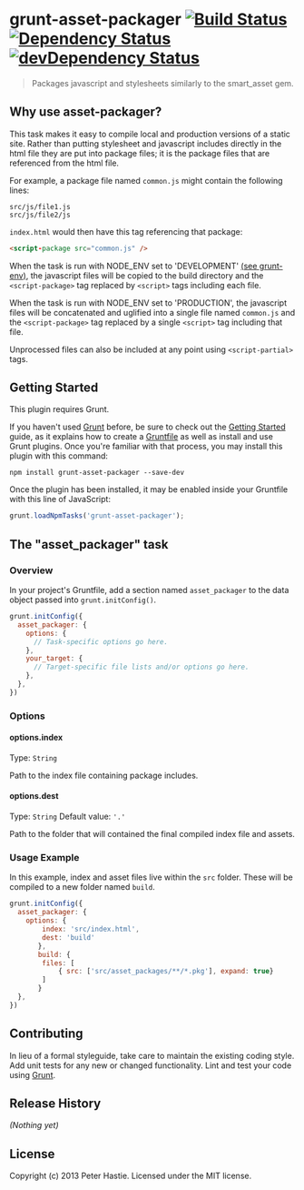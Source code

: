 # grunt-asset-packager [![Build Status](https://travis-ci.org/sillypog/grunt-asset-packager.png?branch=master)](https://travis-ci.org/sillypog/grunt-asset-packager) [![Dependency Status](https://david-dm.org/sillypog/grunt-asset-packager.png)](https://david-dm.org/sillypog/grunt-asset-packager) [![devDependency Status](https://david-dm.org/sillypog/grunt-asset-packager/dev-status.png)](https://david-dm.org/sillypog/grunt-asset-packager#info=devDependencies)

> Packages javascript and stylesheets similarly to the smart_asset gem.

## Why use asset-packager?
This task makes it easy to compile local and production versions of a static site. Rather than putting stylesheet and javascript includes directly in the html file they are put into package files; it is the package files that are referenced from the html file.

For example, a package file named `common.js` might contain the following lines:
```
src/js/file1.js
src/js/file2/js
```

`index.html` would then have this tag referencing that package:
```html
<script-package src="common.js" />
```

When the task is run with NODE_ENV set to 'DEVELOPMENT' [(see grunt-env)](https://npmjs.org/package/grunt-env), the javascript files will be copied to the build directory and the `<script-package>` tag replaced by `<script>` tags including each file.

When the task is run with NODE_ENV set to 'PRODUCTION', the javascript files will be concatenated and uglified into a single file named `common.js` and the `<script-package>` tag replaced by a single `<script>` tag including that file.

Unprocessed files can also be included at any point using `<script-partial>` tags.

## Getting Started
This plugin requires Grunt.

If you haven't used [Grunt](http://gruntjs.com/) before, be sure to check out the [Getting Started](http://gruntjs.com/getting-started) guide, as it explains how to create a [Gruntfile](http://gruntjs.com/sample-gruntfile) as well as install and use Grunt plugins. Once you're familiar with that process, you may install this plugin with this command:

```shell
npm install grunt-asset-packager --save-dev
```

Once the plugin has been installed, it may be enabled inside your Gruntfile with this line of JavaScript:

```js
grunt.loadNpmTasks('grunt-asset-packager');
```

## The "asset_packager" task

### Overview
In your project's Gruntfile, add a section named `asset_packager` to the data object passed into `grunt.initConfig()`.

```js
grunt.initConfig({
  asset_packager: {
    options: {
      // Task-specific options go here.
    },
    your_target: {
      // Target-specific file lists and/or options go here.
    },
  },
})
```

### Options

#### options.index
Type: `String`

Path to the index file containing package includes.

#### options.dest
Type: `String`
Default value: `'.'`

Path to the folder that will contained the final compiled index file and assets.

### Usage Example

In this example, index and asset files live within the `src` folder. These will be compiled to a new folder named `build`.

```js
grunt.initConfig({
  asset_packager: {
    options: {
	    index: 'src/index.html',
	    dest: 'build'
	   },
	   build: {
	    files: [
	    	{ src: ['src/asset_packages/**/*.pkg'], expand: true}
	    ]
	   }
  },
})
```

## Contributing
In lieu of a formal styleguide, take care to maintain the existing coding style. Add unit tests for any new or changed functionality. Lint and test your code using [Grunt](http://gruntjs.com/).

## Release History
_(Nothing yet)_

## License
Copyright (c) 2013 Peter Hastie. Licensed under the MIT license.
